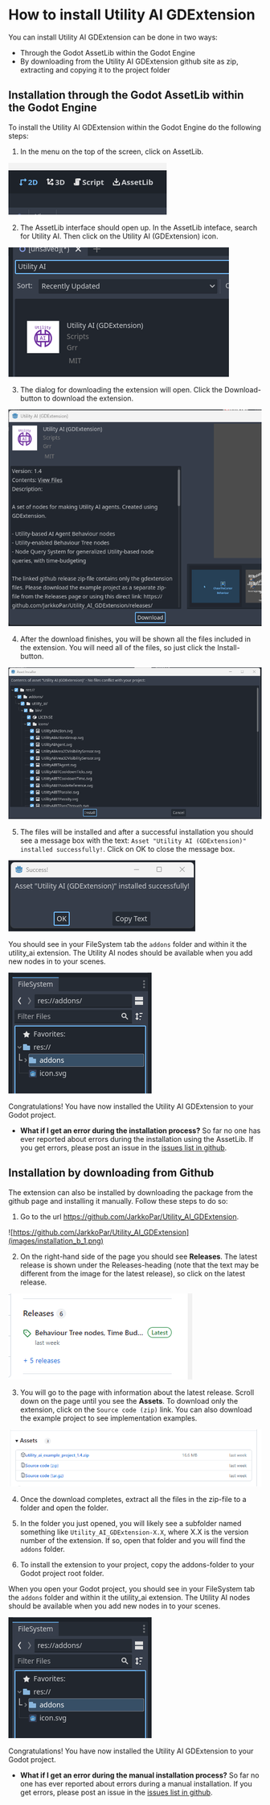 # How to install Utility AI GDExtension

You can install Utility AI GDExtension can be done in two ways: 

 * Through the Godot AssetLib within the Godot Engine
 * By downloading from the Utility AI GDExtension github site as zip, extracting and copying it to the project folder


## Installation through the Godot AssetLib within the Godot Engine

To install the Utility AI GDExtension within the Godot Engine do the following steps:

1. In the menu on the top of the screen, click on AssetLib.

![Click on AssetLib](images/installation_1.png)


2. The AssetLib interface should open up. In the AssetLib inteface, search for Utility AI. Then click on the Utility AI (GDExtension) icon.

![Search for Utility AI in the AssetLib interface](images/installation_2.png)


3. The dialog for downloading the extension will open. Click the Download-button to download the extension.

![Download the extension](images/installation_3.png)


4. After the download finishes, you will be shown all the files included in the extension. You will need all of the files, so just click the Install-button.

![Click on AssetLib](images/installation_4.png)


5. The files will be installed and after a successful installation you should see a message box with the text: `Asset "Utility AI (GDExtension)" installed successfully!`. Click on OK to close the message box.

![Click on AssetLib](images/installation_5.png)

You should see in your FileSystem tab the `addons` folder and within it the utility_ai extension. The Utility AI nodes should be available when you add new nodes in to your scenes.

![addons folder](images/installation_6.png)


Congratulations! You have now installed the Utility AI GDExtension to your Godot project. 


 * **What if I get an error during the installation process?** So far no one has ever reported about errors during the installation using the AssetLib. If you get errors, please post an issue in the [issues list in github](https://github.com/JarkkoPar/Utility_AI_GDExtension/issues).


## Installation by downloading from Github

The extension can also be installed by downloading the package from the github page and installing it manually. Follow these steps to do so:

1. Go to the url https://github.com/JarkkoPar/Utility_AI_GDExtension.

![https://github.com/JarkkoPar/Utility_AI_GDExtension](images/installation_b_1.png)


2. On the right-hand side of the page you should see **Releases**. The latest release is shown under the Releases-heading (note that the text may be different from the image for the latest release), so click on the latest release.

![Releases](images/installation_b_2.png)


3. You will go to the page with information about the latest release. Scroll down on the page until you see the **Assets**. To download only the extension, click on the `Source code (zip)` link. You can also download the example project to see implementation examples.

![Assets](images/installation_b_3.png)


4. Once the download completes, extract all the files in the zip-file to a folder and open the folder.


5. In the folder you just opened, you will likely see a subfolder named something like `Utility_AI_GDExtension-X.X`, where X.X is the version number of the extension. If so, open that folder and you will find the `addons` folder.


6. To install the extension to your project, copy the addons-folder to your Godot project root folder. 


When you open your Godot project, you should see in your FileSystem tab the `addons` folder and within it the utility_ai extension. The Utility AI nodes should be available when you add new nodes in to your scenes.

![addons folder](images/installation_6.png)
 


Congratulations! You have now installed the Utility AI GDExtension to your Godot project. 


 * **What if I get an error during the manual installation process?** So far no one has ever reported about errors during a manual installation. If you get errors, please post an issue in the [issues list in github](https://github.com/JarkkoPar/Utility_AI_GDExtension/issues).

